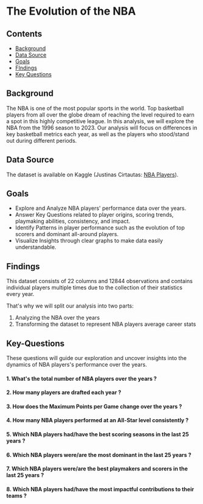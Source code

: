 # The Evolution of the NBA 

## Contents 
- [Background](#Background)
- [Data Source](#Data-Source)
- [Goals](#Goals)
- [FIndings](#Findings)
- [Key Questions](#Key-Questions)
  
## Background
The NBA is one of the most popular sports in the world. Top basketball players from all over the globe dream of reaching the level required to earn a spot in this highly competitive league.
In this analysis, we will explore the NBA from the 1996 season to 2023. Our analysis will focus on differences in key basketball metrics each year, as well as the players who stood/stand out during different periods.  

## Data Source
The dataset is available on Kaggle (Justinas Cirtautas: [NBA Players](https://www.kaggle.com/datasets/justinas/nba-players-data/data)).   

## Goals 
- Explore and Analyze NBA players' performance data over the years.
- Answer Key Questions related to player origins, scoring trends, playmaking abilities, consistency, and impact.
- Identify Patterns in player performance such as the evolution of top scorers and dominant all-around players.
- Visualize Insights through clear graphs to make data easily understandable.
  
## Findings
This dataset consists of  22 columns and 12844 observations and contains individual players multiple times due to the collection of their statistics every year.

That's why we will split our analysis into two parts:
1. Analyzing the NBA over the years
2. Transforming the dataset to represent NBA players average career stats

## Key-Questions
These questions will guide our exploration and uncover insights into the dynamics of NBA players's performance over the years. 

#### 1. What's the total number of NBA players over the years ?
#### 2. How many players are drafted each year ?
#### 3. How does the Maximum Points per Game change over the years ?
#### 4. How many NBA players performed at an All-Star level consistently ?
#### 5. Which NBA players had/have the best scoring seasons in the last 25 years ?
#### 6. Which NBA players were/are the most dominant in the last 25 years ?
#### 7. Which NBA players were/are the best playmakers and scorers in the last 25 years ?
#### 8. Which NBA players had/have the most impactful contributions to their teams ?




